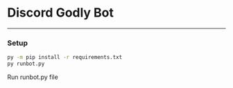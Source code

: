 # Discord Godly Bot
---

### Setup

```bash
py -m pip install -r requirements.txt
py runbot.py
```
Run runbot.py file
